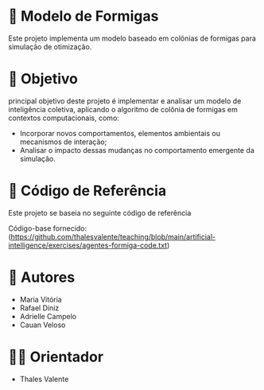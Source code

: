 # 🐜 Modelo de Formigas
Este projeto implementa um modelo baseado em colônias de formigas para simulação de otimização.
# 🎯 Objetivo
principal objetivo deste projeto é implementar e analisar um modelo de inteligência coletiva, aplicando o algoritmo de colônia de formigas em contextos computacionais, como:
- Incorporar novos comportamentos, elementos ambientais ou mecanismos de interação;
- Analisar o impacto dessas mudanças no comportamento emergente da simulação.
# 🔗 Código de Referência
Este projeto se baseia no seguinte código de referência 

Código-base fornecido: (https://github.com/thalesvalente/teaching/blob/main/artificial-intelligence/exercises/agentes-formiga-code.txt) 
# 👥 Autores
- Maria Vitória
- Rafael Diniz
- Adrielle Campelo
- Cauan Veloso
# 👨‍🏫 Orientador
- Thales Valente
